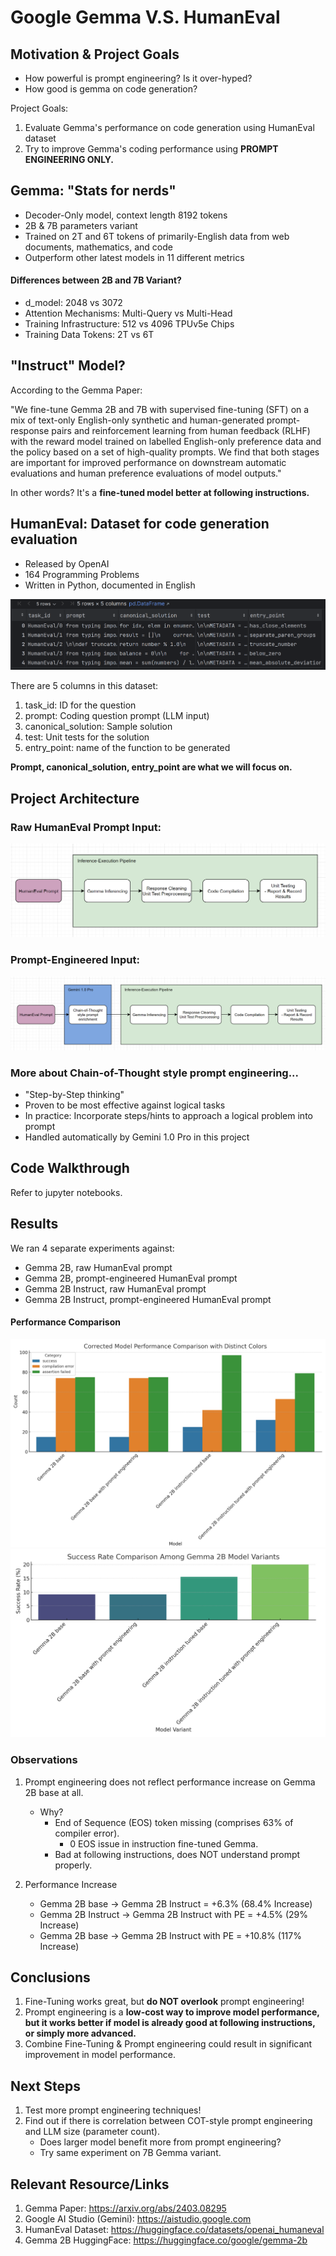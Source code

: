 # Google Gemma V.S. HumanEval
## Motivation & Project Goals
- How powerful is prompt engineering? Is it over-hyped?
- How good is gemma on code generation?

Project Goals:
1. Evaluate Gemma's performance on code generation using HumanEval dataset
2. Try to improve Gemma's coding performance using **PROMPT ENGINEERING ONLY.**

## Gemma: "Stats for nerds"
- Decoder-Only model, context length 8192 tokens
- 2B & 7B parameters variant
- Trained on 2T and 6T tokens of primarily-English data from web documents, mathematics, and code
- Outperform other latest models in 11 different metrics

#### Differences between 2B and 7B Variant?
- d_model: 2048 vs 3072
- Attention Mechanisms: Multi-Query vs Multi-Head
- Training Infrastructure: 512 vs 4096 TPUv5e Chips
- Training Data Tokens: 2T vs 6T

## "Instruct" Model?
According to the Gemma Paper: 

"We fine-tune Gemma 2B and 7B with supervised fine-tuning (SFT) on a mix of text-only English-only 
synthetic and human-generated prompt-response pairs and reinforcement learning from human feedback (RLHF) 
with the reward model trained on labelled English-only preference data and the policy based on a set of 
high-quality prompts. We find that both stages are important for improved performance on downstream 
automatic evaluations and human preference evaluations of model outputs."

In other words? It's a **fine-tuned model better at following instructions.**

## HumanEval: Dataset for code generation evaluation
- Released by OpenAI
- 164 Programming Problems
- Written in Python, documented in English

![dataframe.png](photos%2Fdataframe.png)

There are 5 columns in this dataset:
1. task_id: ID for the question
2. prompt: Coding question prompt (LLM input)
3. canonical_solution: Sample solution
4. test: Unit tests for the solution
5. entry_point: name of the function to be generated

**Prompt, canonical_solution, entry_point are what we will focus on.**

## Project Architecture
### Raw HumanEval Prompt Input:
![img.png](photos/img.png)

### Prompt-Engineered Input:
![img.png](photos/img2.png)

### More about Chain-of-Thought style prompt engineering...
- "Step-by-Step thinking"
- Proven to be most effective against logical tasks
- In practice: Incorporate steps/hints to approach a logical problem into prompt
- Handled automatically by Gemini 1.0 Pro in this project

## Code Walkthrough
Refer to jupyter notebooks.

## Results
We ran 4 separate experiments against:
- Gemma 2B, raw HumanEval prompt
- Gemma 2B, prompt-engineered HumanEval prompt
- Gemma 2B Instruct, raw HumanEval prompt
- Gemma 2B Instruct, prompt-engineered HumanEval prompt

#### Performance Comparison
![img.png](photos/img3.png)
![img_1.png](photos/img_1.png)

### Observations
1. Prompt engineering does not reflect performance increase on Gemma 2B base at all.
   - Why?
     - End of Sequence (EOS) token missing (comprises 63% of compiler error).
       - 0 EOS issue in instruction fine-tuned Gemma.
     - Bad at following instructions, does NOT understand prompt properly.


2. Performance Increase
   - Gemma 2B base -> Gemma 2B Instruct = +6.3% (68.4% Increase)
   - Gemma 2B Instruct -> Gemma 2B Instruct with PE = +4.5% (29% Increase)
   - Gemma 2B base -> Gemma 2B Instruct with PE = +10.8% (117% Increase)

## Conclusions
1. Fine-Tuning works great, but **do NOT overlook** prompt engineering!
2. Prompt engineering is a **low-cost way to improve model performance, but it works 
better if model is already good at following instructions, or simply more advanced.**
3. Combine Fine-Tuning & Prompt engineering could result in significant improvement in model performance.

## Next Steps
1. Test more prompt engineering techniques!
2. Find out if there is correlation between COT-style prompt engineering and LLM size (parameter count).
    - Does larger model benefit more from prompt engineering?
    - Try same experiment on 7B Gemma variant.

## Relevant Resource/Links
1. Gemma Paper: https://arxiv.org/abs/2403.08295
2. Google AI Studio (Gemini): https://aistudio.google.com  
3. HumanEval Dataset: https://huggingface.co/datasets/openai_humaneval
4. Gemma 2B HuggingFace: https://huggingface.co/google/gemma-2b



